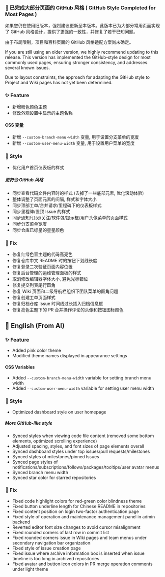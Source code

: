 ### 🎉 已完成大部分页面的 GitHub 风格 ( GitHub Style Completed for Most Pages )

如果您仍在使用旧版本，强烈建议更新至本版本。此版本已为大部分常用页面实现了 GitHub 风格设计，提供了更强的一致性，并修复了若干已知问题。

由于布局限制，项目和百科页面的 GitHub 风格适配方案尚未确定。

If you are still using an older version, we highly recommend updating to this release. This version has implemented the
GitHub-style design for most commonly used pages, ensuring stronger consistency, and addresses several known issues.

Due to layout constraints, the approach for adapting the GitHub style to Project and Wiki pages has not yet been
determined.

### ✨ Feature

- 新增粉色颜色主题
- 修改外观设置中显示的主题名称

#### CSS 变量

- 新增 `--custom-branch-menu-width` 变量, 用于设置分支菜单的宽度
- 新增 `--custom-user-menu-width` 变量, 用于设置用户菜单的宽度

### 🌈 Style

- 优化用户首页仪表板的样式

##### 更符合 GitHub 风格

- 同步查看代码文件内容时的样式 (去掉了一些底部元素, 优化滚动体验)
- 整体调整了页面元素的间隔, 样式和字体大小
- 同步顶部工单/合并请求/里程碑下的仪表板样式
- 同步里程碑/置顶 Issue 的样式
- 同步通知/订阅/关注/软件包/提示框/用户头像菜单的页面样式
- 同步分支菜单宽度
- 同步仓库已标星的星星颜色

### 🐞 Fix

- 修复红绿色盲主题的代码高亮色
- 修复仓库中文 README 时的按钮下划线长度
- 修复登录二次验证页面内容位置
- 修复后台管理的运维管理面板的样式
- 取消修改编辑器字体大小, 避免光标错位
- 修复提交列表尾行圆角
- 修复 Wiki 页面和二级导航栏组织下团队菜单的圆角问题
- 修复创建工单页面样式
- 修复归档仓库 Issue 时间线过长插入归档信息框
- 修复亮色主题下的 PR 合并操作评论的头像和按钮图标颜色

## 📃 English (From AI)

### ✨ Feature

- Added pink color theme
- Modified theme names displayed in appearance settings

#### CSS Variables

- Added `--custom-branch-menu-width` variable for setting branch menu width
- Added `--custom-user-menu-width` variable for setting user menu width

### 🌈 Style

- Optimized dashboard style on user homepage

##### More GitHub-like style

- Synced styles when viewing code file content (removed some bottom elements, optimized scrolling experience)
- Adjusted spacing, styles, and font sizes of page elements overall
- Synced dashboard styles under top issues/pull requests/milestones
- Synced styles of milestones/pinned Issues
- Synced page styles of notifications/subscriptions/follows/packages/tooltips/user avatar menus
- Synced branch menu width
- Synced star color for starred repositories

### 🐞 Fix

- Fixed code highlight colors for red-green color blindness theme
- Fixed button underline length for Chinese README in repositories
- Fixed content position on login two-factor authentication page
- Fixed style of operation and maintenance management panel in admin backend
- Reverted editor font size changes to avoid cursor misalignment
- Fixed rounded corners of last row in commit list
- Fixed rounded corners issue in Wiki pages and team menus under secondary navigation bar organization
- Fixed style of issue creation page
- Fixed issue where archive information box is inserted when issue timeline is too long in archived repositories
- Fixed avatar and button icon colors in PR merge operation comments under light theme

